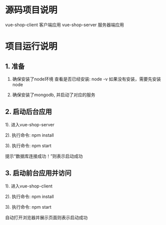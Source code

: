 # 源码项目说明
vue-shop-client  客户端应用
vue-shop-server  服务器端应用


# 项目运行说明
## 1. 准备
1) 确保安装了node环境
	查看是否已经安装: node -v
	如果没有安装，需要先安装node

2) 确保安装了mongodb, 并启动了对应的服务

## 2. 启动后台应用
1). 进入vue-shop-server

2). 执行命令: npm install

3). 执行命令: npm start

提示“数据库连接成功！”则表示启动成功

## 3. 启动前台应用并访问
1). 进入vue-shop-client

2). 执行命令: npm install

3). 执行命令: npm start

自动打开浏览器并展示页面则表示启动成功


